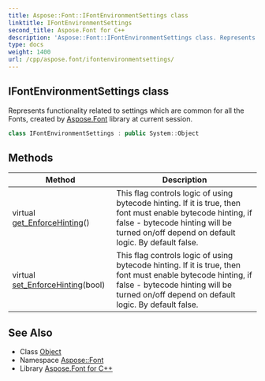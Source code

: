 ```yaml
---
title: Aspose::Font::IFontEnvironmentSettings class
linktitle: IFontEnvironmentSettings
second_title: Aspose.Font for C++
description: 'Aspose::Font::IFontEnvironmentSettings class. Represents functionality related to settings which are common for all the Fonts, created by Aspose.Font library at current session in C++.'
type: docs
weight: 1400
url: /cpp/aspose.font/ifontenvironmentsettings/
---
```

## IFontEnvironmentSettings class


Represents functionality related to settings which are common for all the Fonts, created by [Aspose.Font](../) library at current session.

```cpp
class IFontEnvironmentSettings : public System::Object
```

## Methods

| Method | Description |
| --- | --- |
| virtual [get_EnforceHinting](./get_enforcehinting/)() | This flag controls logic of using bytecode hinting. If it is true, then font must enable bytecode hinting, if false - bytecode hinting will be turned on/off depend on default logic. By default false. |
| virtual [set_EnforceHinting](./set_enforcehinting/)(bool) | This flag controls logic of using bytecode hinting. If it is true, then font must enable bytecode hinting, if false - bytecode hinting will be turned on/off depend on default logic. By default false. |
## See Also

* Class [Object](../../system/object/)
* Namespace [Aspose::Font](../)
* Library [Aspose.Font for C++](../../)

